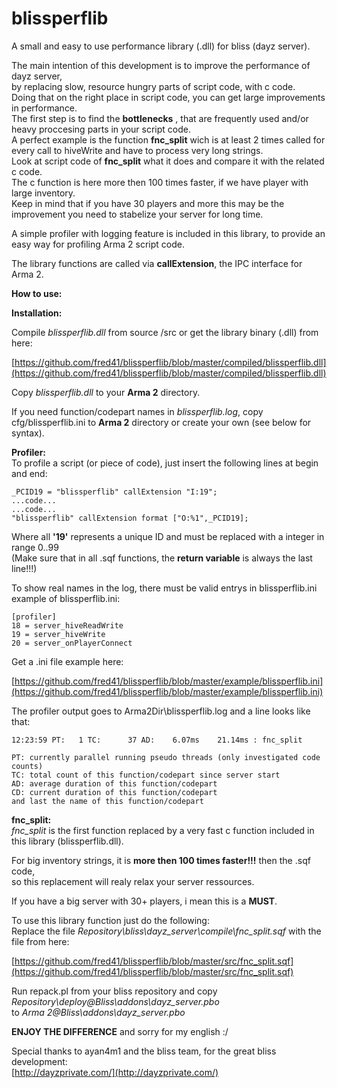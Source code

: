 # blissperflib #

A small and easy to use performance library (.dll) for bliss (dayz server).

The main intention of this development is to improve the performance of dayz server,  
by replacing slow, resource hungry parts of script code, with c code.  
Doing that on the right place in script code, you can get large improvements in performance.  
The first step is to find the **bottlenecks** , that are frequently used and/or heavy proccesing parts in your script code.   
A perfect example is the function **fnc\_split** wich is at least 2 times called for every
call to hiveWrite and have to process very long strings.  
Look at script code of **fnc\_split** what it does and compare it with the related c code.  
The c function is here more then 100 times faster, if we have player with large inventory.  
Keep in mind that if you have 30 players and more this may be the improvement you need to stabelize your server for long time.

A simple profiler with logging feature is included in this library, to provide an easy way for profiling Arma 2 script code.

The library functions are called via **callExtension**, the IPC interface for Arma 2.

**How to use:**

**Installation:**  

Compile *blissperflib.dll* from source /src or get the library binary (.dll) from here:  

[https://github.com/fred41/blissperflib/blob/master/compiled/blissperflib.dll](https://github.com/fred41/blissperflib/blob/master/compiled/blissperflib.dll)
  
Copy *blissperflib.dll* to your **Arma 2** directory.
   
If you need function/codepart names in *blissperflib.log*, copy cfg/blissperflib.ini to **Arma 2** directory or create your own (see below for syntax).


**Profiler:**  
To profile a script (or piece of code),	just insert the following lines at begin and end:  

`_PCID19 = "blissperflib" callExtension "I:19";`   
`...code...`    
`...code...`    
`"blissperflib" callExtension format ["O:%1",_PCID19];`  

Where all **'19'** represents a unique ID and must be replaced with a integer in range 0..99  
(Make sure that in all .sqf functions, the **return variable** is always the last line!!!)  

To show real names in the log, there must be valid entrys in blissperflib.ini  
example of blissperflib.ini:  

`[profiler]`    
`18 = server_hiveReadWrite`   
`19 = server_hiveWrite`  
`20 = server_onPlayerConnect`   

Get a .ini file example here:  

[https://github.com/fred41/blissperflib/blob/master/example/blissperflib.ini](https://github.com/fred41/blissperflib/blob/master/example/blissperflib.ini)

The profiler output goes to Arma2Dir\blissperflib.log and a line looks like that:  

`12:23:59 PT:   1 TC:      37 AD:    6.07ms    21.14ms : fnc_split`   

`PT: currently parallel running pseudo threads (only investigated code counts)`  
`TC: total count of this function/codepart since server start`  
`AD: average duration of this function/codepart`  
`CD: current duration of this function/codepart`  
`and last the name of this function/codepart`  


**fnc\_split:**  
*fnc\_split* is the first function replaced by a very fast c function included in this library (blissperflib.dll).   

For big inventory strings, it is **more then 100 times faster!!!** then the .sqf code,   
so this replacement will realy relax your server ressources.  

If you have a big server with 30+ players, i mean this is a **MUST**.

To use this library function just do the following:  
Replace the file *Repository\bliss\dayz_server\compile\fnc_split.sqf* with the file from here:  

[https://github.com/fred41/blissperflib/blob/master/src/fnc_split.sqf](https://github.com/fred41/blissperflib/blob/master/src/fnc_split.sqf)

Run repack.pl from your bliss repository and copy *Repository\deploy\@Bliss\addons\dayz_server.pbo*   
to *Arma 2\@Bliss\addons\dayz_server.pbo*  

**ENJOY THE DIFFERENCE** and sorry for my english :/

Special thanks to ayan4m1 and the bliss team, for the great bliss development:  
[http://dayzprivate.com/](http://dayzprivate.com/)